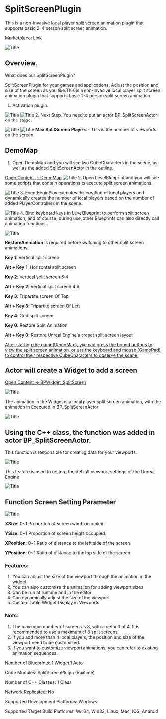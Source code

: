 # SplitScreenPlugin
This is a non-invasive local player split screen animation plugin that supports basic 2-4 person split screen animation.

Marketplace: [Link](https://www.fab.com/listings/f88098ab-7600-46d6-9884-c4adbadb67d8)

![Title](01.png "Title")



## Overview.
What does our SplitScreenPlugin?

SplitScreenPlugin for your games and applications. Adjust the position and size of the screen as you like.This is a non-invasive local player split screen animation plugin that supports basic 2-4 person split screen animation.

1. Activation plugin.

![Title](14.png "Title")
![Title](06.png "Title")
2. Next Step. You need to put an actor BP_SplitScreenActor on the stage.

![Title](09.png "Title")
![Title](05.png "Title")
**Max SplitScreen Players** - This is the number of viewports on the screen.




## DemoMap
1. Open DemoMap and you will see two CubeCharacters in the scene, as well as the added SplitScreenActor in the outline.

<u>Open Content -> DemoMap</u>
![Title](02.png "Title")
2. Open LevelBlueprint and you will see some scripts that contain operations to execute split screen animations.

![Title](12.png "Title")
3. EventBeginPlay executes the creation of local players and dynamically creates the number of local players based on the number of added PlayerControllers in the scene.

![Title](11.png "Title")
4. Bind keyboard keys in LevelBlueprint to perform split screen animation, and of course, during use, other Blueprints can also directly call animation functions.

![Title](07.png "Title")

**RestoreAnimation** is required before switching to other split screen animations.

**Key 1**: Vertical split screen

**Alt + Key** 1: Horizontal split screen

**Key 2**: Vertical split screen 6:4

**Alt + Key 2**: Vertical split screen 4:6

**Key 3**: Tripartite screen Of Top

**Alt + Key 3**: Tripartite screen Of Left

**Key 4**: Grid split screen

**Key 0**: Restore Split Animation

**Alt + Key 0**: Restore Unreal Engine's preset split screen layout

<u>After starting the game(DemoMap), you can press the bound buttons to view the split screen animation, or use the keyboard and mouse (GamePad) to control their respective CubeCharacters to observe the scene.</u>





## Actor will create a Widget to add a screen
<u>Open Content -> BPWidget_SplitScreen</u>

![Title](08.png "Title")

The animation in the Widget is a local player split screen animation, with the animation in Executed in BP_SplitScreenActor

![Title](03.png "Title")





## Using the C++ class, the function was added in actor BP_SplitScreenActor.

This function is responsible for creating data for your viewports.

![Title](10.png "Title")

This feature is used to restore the default viewport settings of the Unreal Engine

![Title](04.png "Title")





## Function Screen Setting Parameter

![Title](13.png "Title")

**XSize**: 0~1 Proportion of screen width occupied.

**YSize**: 0~1 Proportion of screen height occupied.

**XPosition**: 0~1 Ratio of distance to the left side of the screen.

**YPosition**: 0~1 Ratio of distance to the top side of the screen.





### Features:
1. You can adjust the size of the viewport through the animation in the widget
2. You can also customize the animation for adding viewport sizes
3. Can be run at runtime and in the editor
4. Can dynamically adjust the size of the viewport
5. Customizable Widget Display in Viewports





### Nots:
1. The maximum number of screens is 8, with a default of 4. It is recommended to use a maximum of 8 split screens.
2. If you add more than 4 local players, the position and size of the viewport need to be customized.
3. If you want to customize viewport animations, you can refer to existing animation sequences.

Number of Blueprints: 1 Widget,1 Actor

Code Modules: SplitScreenPlugin (Runtime)

Number of C++ Classes: 1 Class

Network Replicated: No

Supported Development Platforms: Windows

Supported Target Build Platforms: Win64, Win32, Linux, Mac, IOS, Android



